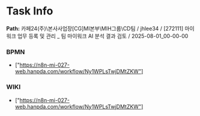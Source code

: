 # Task Info

**Path:** 카페24(주)\본사사업장\[CG]MI본부\MIH그룹\CD팀 / jhlee34 / [272111] 마이워크 업무 등록 및 관리 _ 팀 마이워크 AI 분석 결과 검토 / 2025-08-01_00-00-00

### BPMN
- ["https://n8n-mi-027-web.hanpda.com/workflow/Ny1WPLsTwjDMtZKW"]

### WIKI
- ["https://n8n-mi-027-web.hanpda.com/workflow/Ny1WPLsTwjDMtZKW"]

